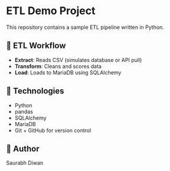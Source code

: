 # ETL Demo Project

This repository contains a sample ETL pipeline written in Python.

## 🔁 ETL Workflow
- **Extract**: Reads CSV (simulates database or API pull)
- **Transform**: Cleans and scores data
- **Load**: Loads to MariaDB using SQLAlchemy

## 🧪 Technologies
- Python
- pandas
- SQLAlchemy
- MariaDB
- Git + GitHub for version control

## 👤 Author
Saurabh Diwan
